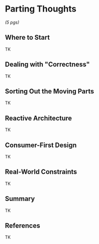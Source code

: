 # Parting Thoughts

*(5 pgs)*

## Where to Start
TK

## Dealing with "Correctness"
TK

## Sorting Out the Moving Parts
TK

## Reactive Architecture
TK

## Consumer-First Design
TK

## Real-World Constraints
TK

## Summary
TK

## References
TK


